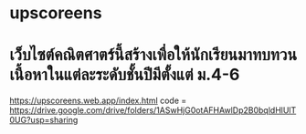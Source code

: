 # upscoreens
เว็บไซต์คณิตศาตร์นี้สร้างเพื่อให้นักเรียนมาทบทวนเนื้อหาในแต่ละระดับชั้นปีมีตั้งแต่ ม.4-6 
=
https://upscoreens.web.app/index.html
code =
https://drive.google.com/drive/folders/1ASwHjG0otAFHAwlDp2B0bqldHlUlT0UG?usp=sharing
